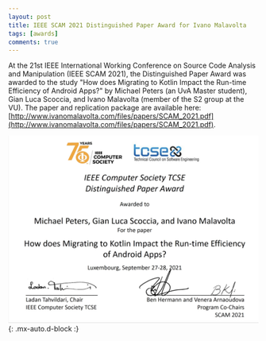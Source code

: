 ```yaml
---
layout: post
title: IEEE SCAM 2021 Distinguished Paper Award for Ivano Malavolta
tags: [awards]
comments: true
---
```


At the 21st IEEE International Working Conference on Source Code Analysis and Manipulation (IEEE SCAM 2021), the Distinguished Paper Award was awarded to the study "How does Migrating to Kotlin Impact the Run-time Efficiency of Android Apps?" by Michael Peters (an UvA Master student), Gian Luca Scoccia, and  Ivano Malavolta (member of the S2 group at the VU). The paper and replication package are available here: [http://www.ivanomalavolta.com/files/papers/SCAM_2021.pdf](http://www.ivanomalavolta.com/files/papers/SCAM_2021.pdf).

![IEEESCAM2021](/files/posts/ieee_scam_2021.jpeg){: .mx-auto.d-block :}

